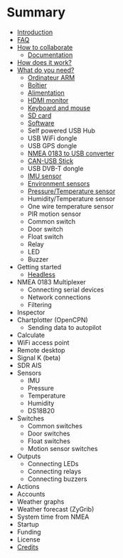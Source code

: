 # Summary

* [Introduction](README.md)
* [FAQ](faq.md)
* [How to collaborate](how_to_collaborate.md)
  * [Documentation](documentation.md)
* [How does it work?](how_does_it_work.md)
* [What do you need?](what_do_you_need.md)
  * [Ordinateur ARM](arm_computer.md)
  * [Boîtier](box.md)
  * [Alimentation](power_supply.md)
  * [HDMI monitor](monitor.md)
  * [Keyboard and mouse](keyboard.md)
  * [SD card](sd_card.md)
  * [Software](software.md)
  * Self powered USB Hub
  * USB WiFi dongle
  * USB GPS dongle
  * [NMEA 0183 to USB converter](nmea-0183-to-usb-converter.md)
  * [CAN-USB Stick](can-usb-stick.md)
  * USB DVB-T dongle
  * [IMU sensor](imu-sensor.md)
  * [Environment sensors](environment-sensors.md)
  * [Pressure/Temperature sensor](pressuretemperature-sensor.md)
  * Humidity/Temperature sensor
  * One wire temperature sensor
  * PIR motion sensor
  * Common switch
  * Door switch
  * Float switch
  * Relay
  * LED
  * Buzzer
* Getting started
  * [Headless](headless.md)
* NMEA 0183 Multiplexer
  * Connecting serial devices
  * Network connections
  * Filtering
* Inspector
* Chartplotter \(OpenCPN\)
  * Sending data to autopilot
* Calculate
* WiFi access point
* Remote desktop
* Signal K \(beta\)
* SDR AIS
* Sensors
  * IMU
  * Pressure
  * Temperature
  * Humidity
  * DS18B20
* Switches
  * Common switches
  * Door switches
  * Float switches
  * Motion sensor switches
* Outputs
  * Connecting LEDs
  * Connecting relays
  * Connecting buzzers
* Actions
* Accounts
* Weather graphs
* Weather forecast \(ZyGrib\)
* System time from NMEA
* Startup
* Funding
* License
* [Credits](credits.md)

